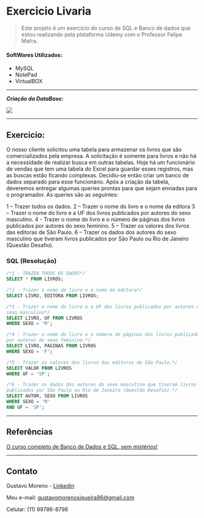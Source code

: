 # Exercicio Livaria 
> Este projeto é um exercicio do curso de SQL e Banco de dados que estou realizando pela plataforma Udemy com o Professor Felipe Mafra.

#### SoftWares Utilizados: 
- MySQL
- NotePad
- VirtualBOX
---
_**Criação da DataBase:**_

<img src="D:\sql completo\bancos de dados\print.png"/>

---

## Exercicio:

O nosso cliente solicitou uma tabela para armazenar os livros que são comercializados pela empresa. A solicitação é somente para livros e não há a necessidade de realizar busca em outras tabelas. Hoje há um funcionário de vendas que tem uma tabela do Excel para guardar esses registros, mas as buscas estão ficando complexas. Decidiu-se então criar um banco de dados separado para esse funcionário.
Após a criação da tabela, deveremos entregar algumas queries prontas para que sejam enviadas para o programador. As queries são as seguintes:

1 – Trazer todos os dados.
2 – Trazer o nome do livro e o nome da editora
3 – Trazer o nome do livro e a UF dos livros publicados por autores do sexo masculino.
4 - Trazer o nome do livro e o número de páginas dos livros publicados por autores do sexo feminino.
5 – Trazer os valores dos livros das editoras de São Paulo.
6 – Trazer os dados dos autores do sexo masculino que tiveram livros publicados por São Paulo ou Rio de Janeiro (Questão Desafio).

### SQL (Resolução)
```SQL
/*1 - TRAZER TODOS OS DADOS*/
SELECT * FROM LIVROS; 

/*2 - Trazer o nome do livro e o nome da editora*/
SELECT LIVRO, EDITORA FROM LIVROS;

/*3 - Trazer o nome do livro e a UF dos livros publicados por autores do 
sexo masculino*/
SELECT LIVRO, UF FROM LIVROS 
WHERE SEXO = 'M';

/*4 - Trazer o nome do livro e o número de páginas dos livros publicados 
por autores do sexo feminino.*/
SELECT LIVRO, PAGINAS FROM LIVROS
WHERE SEXO = 'F';

/*5 - Trazer os valores dos livros das editoras de São Paulo.*/
SELECT VALOR FROM LIVROS
WHERE UF = 'SP';

/*6 - Trazer os dados dos autores do sexo masculino que tiveram livros 
publicados por São Paulo ou Rio de Janeiro (Questão Desafio).*/
SELECT AUTOR, SEXO FROM LIVROS 
WHERE SEXO = 'M' 
AND UF = 'SP';
```
---

## Referências
[O curso completo de Banco de Dados e SQL, sem mistérios!][curso]

[curso]:https://www.udemy.com/course/bancos-de-dados-relacionais-basico-avancado/

---

## Contato 

Gustavo Moreno - [Linkedin](https://www.linkedin.com/in/gustavo-moreno-5803a0229)

Meu e-mail: gustavomorenosiqueira86@gmail.com

Celular: (11) 99786-8798